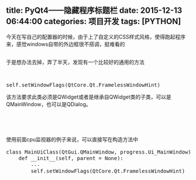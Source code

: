 title: PyQt4——隐藏程序标题栏
date: 2015-12-13 06:44:00
categories: 项目开发
tags: [PYTHON]
---
<p>
	今天在写自己的配置器的时候，由于上了自定义的CSS样式风格，使得跑起程序来，<span style="line-height:1.5;">感觉windows自带的外边框很不搭调，挺难看的</span> 
</p>
<p>
	<span style="line-height:1.5;"><img src="/images/tp_old/image/20151213/20151213144444_79528.jpg" alt="" /><br />
</span> 
</p>
<p>
	于是想办法去掉，弄了半天，发现有一个比较好的通用的方法<!--more-->
</p>
<p>
	<br />
</p>
<pre class="brush:python; toolbar:false;">self.setWindowFlags(QtCore.Qt.FramelessWindowHint)</pre>
该方法要求此类必须是QWidget或者是继承自QWidget类的子类，可以是QMainWindow，也可以是QDialog。
<p>
	<br />
</p>
<p>
	<br />
</p>
<p>
	使用前面cpu监视器的例子来说，可以直接写在构造方法中
</p>
<pre class="brush:python; toolbar:false;">class MainUiClass(QtGui.QMainWindow, progress.Ui_MainWindow):       #多重继承
    def __init__(self, parent = None):
        ...
        self.setWindowFlags(QtCore.Qt.FramelessWindowHint)&nbsp;&nbsp;&nbsp;&nbsp;# 隐藏程序标题栏，该方法继承自QMainWindow</pre>
<p>
	<br />
</p>